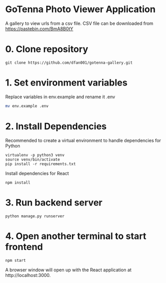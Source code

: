 # GoTenna Photo Viewer Application
A gallery to view urls from a csv file.
CSV file can be downloaded from https://pastebin.com/BmA8B0tY

# 0. Clone repository
```
git clone https://github.com/dfan001/gotenna-gallery.git
```

# 1. Set environment variables
Replace variables in env.example and rename it .env
```bash
mv env.example .env
```

# 2. Install Dependencies
Recommended to create a virtual environment to handle dependencies for Python
```
virtualenv -p python3 venv
source venv/bin/activate
pip install -r requirements.txt
```

Install dependencies for React
```
npm install
```

# 3. Run backend server
```
python manage.py runserver
```

# 4. Open another terminal to start frontend
```
npm start
```
A browser window will open up with the React application at http://localhost:3000.